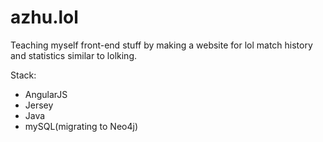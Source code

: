 # azhu.lol

Teaching myself front-end stuff by making a website for lol match history and statistics similar to lolking.

Stack:
<ul>
<li>AngularJS</li>
<li>Jersey</li>
<li>Java</li>
<li>mySQL(migrating to Neo4j)</li>
</ul>
